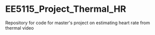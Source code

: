 # EE5115_Project_Thermal_HR
Repository for code for master's project on estimating heart rate from thermal video
